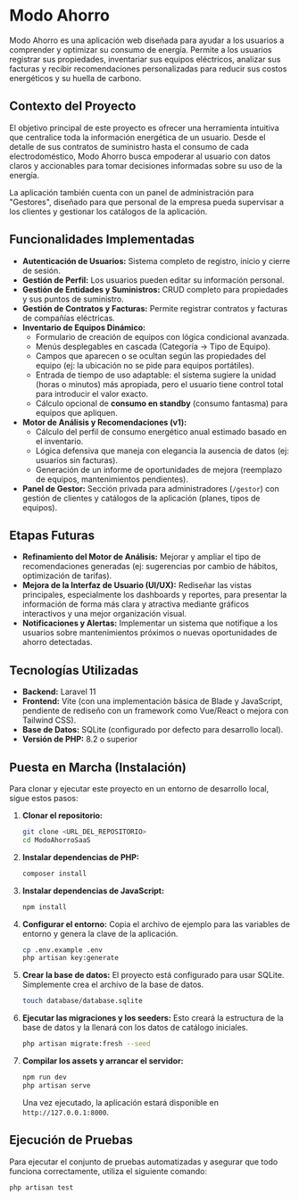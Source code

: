 # Modo Ahorro

Modo Ahorro es una aplicación web diseñada para ayudar a los usuarios a comprender y optimizar su consumo de energía. Permite a los usuarios registrar sus propiedades, inventariar sus equipos eléctricos, analizar sus facturas y recibir recomendaciones personalizadas para reducir sus costos energéticos y su huella de carbono.

## Contexto del Proyecto

El objetivo principal de este proyecto es ofrecer una herramienta intuitiva que centralice toda la información energética de un usuario. Desde el detalle de sus contratos de suministro hasta el consumo de cada electrodoméstico, Modo Ahorro busca empoderar al usuario con datos claros y accionables para tomar decisiones informadas sobre su uso de la energía.

La aplicación también cuenta con un panel de administración para "Gestores", diseñado para que personal de la empresa pueda supervisar a los clientes y gestionar los catálogos de la aplicación.

## Funcionalidades Implementadas

*   **Autenticación de Usuarios:** Sistema completo de registro, inicio y cierre de sesión.
*   **Gestión de Perfil:** Los usuarios pueden editar su información personal.
*   **Gestión de Entidades y Suministros:** CRUD completo para propiedades y sus puntos de suministro.
*   **Gestión de Contratos y Facturas:** Permite registrar contratos y facturas de compañías eléctricas.
*   **Inventario de Equipos Dinámico:**
    *   Formulario de creación de equipos con lógica condicional avanzada.
    *   Menús desplegables en cascada (Categoría -> Tipo de Equipo).
    *   Campos que aparecen o se ocultan según las propiedades del equipo (ej: la ubicación no se pide para equipos portátiles).
    *   Entrada de tiempo de uso adaptable: el sistema sugiere la unidad (horas o minutos) más apropiada, pero el usuario tiene control total para introducir el valor exacto.
    *   Cálculo opcional de **consumo en standby** (consumo fantasma) para equipos que apliquen.
*   **Motor de Análisis y Recomendaciones (v1):**
    *   Cálculo del perfil de consumo energético anual estimado basado en el inventario.
    *   Lógica defensiva que maneja con elegancia la ausencia de datos (ej: usuarios sin facturas).
    *   Generación de un informe de oportunidades de mejora (reemplazo de equipos, mantenimientos pendientes).
*   **Panel de Gestor:** Sección privada para administradores (`/gestor`) con gestión de clientes y catálogos de la aplicación (planes, tipos de equipos).

## Etapas Futuras

*   **Refinamiento del Motor de Análisis:** Mejorar y ampliar el tipo de recomendaciones generadas (ej: sugerencias por cambio de hábitos, optimización de tarifas).
*   **Mejora de la Interfaz de Usuario (UI/UX):** Rediseñar las vistas principales, especialmente los dashboards y reportes, para presentar la información de forma más clara y atractiva mediante gráficos interactivos y una mejor organización visual.
*   **Notificaciones y Alertas:** Implementar un sistema que notifique a los usuarios sobre mantenimientos próximos o nuevas oportunidades de ahorro detectadas.

## Tecnologías Utilizadas

*   **Backend:** Laravel 11
*   **Frontend:** Vite (con una implementación básica de Blade y JavaScript, pendiente de rediseño con un framework como Vue/React o mejora con Tailwind CSS).
*   **Base de Datos:** SQLite (configurado por defecto para desarrollo local).
*   **Versión de PHP:** 8.2 o superior

## Puesta en Marcha (Instalación)

Para clonar y ejecutar este proyecto en un entorno de desarrollo local, sigue estos pasos:

1.  **Clonar el repositorio:**
    ```bash
    git clone <URL_DEL_REPOSITORIO>
    cd ModoAhorroSaaS
    ```

2.  **Instalar dependencias de PHP:**
    ```bash
    composer install
    ```

3.  **Instalar dependencias de JavaScript:**
    ```bash
    npm install
    ```

4.  **Configurar el entorno:**
    Copia el archivo de ejemplo para las variables de entorno y genera la clave de la aplicación.
    ```bash
    cp .env.example .env
    php artisan key:generate
    ```

5.  **Crear la base de datos:**
    El proyecto está configurado para usar SQLite. Simplemente crea el archivo de la base de datos.
    ```bash
    touch database/database.sqlite
    ```

6.  **Ejecutar las migraciones y los seeders:**
    Esto creará la estructura de la base de datos y la llenará con los datos de catálogo iniciales.
    ```bash
    php artisan migrate:fresh --seed
    ```

7.  **Compilar los assets y arrancar el servidor:**
    ```bash
    npm run dev
    php artisan serve
    ```

    Una vez ejecutado, la aplicación estará disponible en `http://127.0.0.1:8000`.

## Ejecución de Pruebas

Para ejecutar el conjunto de pruebas automatizadas y asegurar que todo funciona correctamente, utiliza el siguiente comando:

```bash
php artisan test
```